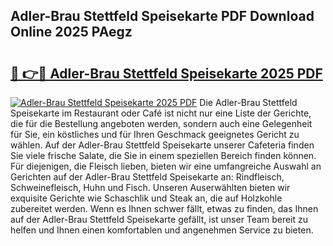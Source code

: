 ## Adler-Brau Stettfeld Speisekarte PDF Download Online 2025 PAegz

# <h2><a href="http://gc96oq.nevu.top/?p=Adler-Brau+Stettfeld+Speisekarte">🔗 👉🔴 Adler-Brau Stettfeld Speisekarte 2025 PDF</a></h2>

[![Adler-Brau Stettfeld Speisekarte 2025 PDF](https://i.imgur.com/dBaPXMq.png)](http://gc96oq.nevu.top/?p=Adler-Brau+Stettfeld+Speisekarte)
Die Adler-Brau Stettfeld Speisekarte im Restaurant oder Café ist nicht nur eine Liste der Gerichte, die für die Bestellung angeboten werden, sondern auch eine Gelegenheit für Sie, ein köstliches und für Ihren Geschmack geeignetes Gericht zu wählen. Auf der Adler-Brau Stettfeld Speisekarte unserer Cafeteria finden Sie viele frische Salate, die Sie in einem speziellen Bereich finden können. Für diejenigen, die Fleisch lieben, bieten wir eine umfangreiche Auswahl an Gerichten auf der Adler-Brau Stettfeld Speisekarte an: Rindfleisch, Schweinefleisch, Huhn und Fisch. Unseren Auserwählten bieten wir exquisite Gerichte wie Schaschlik und Steak an, die auf Holzkohle zubereitet werden. Wenn es Ihnen schwer fällt, etwas zu finden, das Ihnen auf der Adler-Brau Stettfeld Speisekarte gefällt, ist unser Team bereit zu helfen und Ihnen einen komfortablen und angenehmen Service zu bieten.
